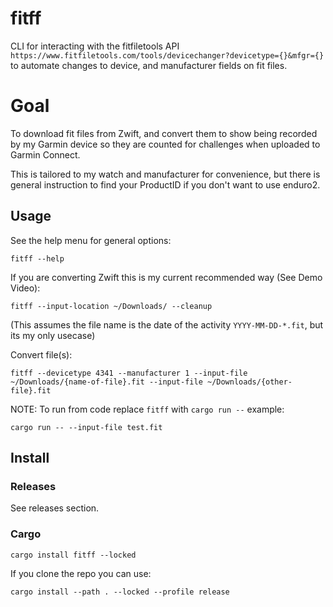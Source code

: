 # fitff
CLI for interacting with the fitfiletools API `https://www.fitfiletools.com/tools/devicechanger?devicetype={}&mfgr={}` to automate changes to device, and manufacturer fields on fit files.

# Goal
To download fit files from Zwift, and convert them to show being recorded by my Garmin device so they are counted for challenges when uploaded to Garmin Connect.

This is tailored to my watch and manufacturer for convenience, but there is general instruction to find your ProductID if you don't want to use enduro2.

## Usage
See the help menu for general options:
```
fitff --help
```

If you are converting Zwift this is my current recommended way (See Demo Video):
```
fitff --input-location ~/Downloads/ --cleanup
```
(This assumes the file name is the date of the activity `YYYY-MM-DD-*.fit`, but its my only usecase)

Convert file(s):
```
fitff --devicetype 4341 --manufacturer 1 --input-file ~/Downloads/{name-of-file}.fit --input-file ~/Downloads/{other-file}.fit
```

NOTE:
To run from code replace `fitff` with `cargo run --`
example:
```
cargo run -- --input-file test.fit
```

## Install

### Releases

See releases section.

### Cargo

```
cargo install fitff --locked
```

If you clone the repo you can use:
```
cargo install --path . --locked --profile release
```
